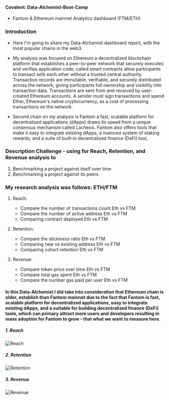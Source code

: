#### Covalent: Data-Alchemist-Boot-Camp

- Fantom & Ethereum mainnet Analytics dashboard (FTM/ETH)

### Introduction

- Here I'm going to share my Data-Alchemist dashboard report, with the most popular chains in the web3.

- My analysis was focused on Ethereum a decentralized blockchain platform that establishes a peer-to-peer network that securely executes and verifies application code, called smart contracts allow participants to transact with each other without a trusted central authority. Transaction records are immutable, verifiable, and securely distributed across the network, giving participants full ownership and visibility into transaction data. Transactions are sent from and received by user-created Ethereum accounts. A sender must sign transactions and spend Ether, Ethereum's native cryptocurrency, as a cost of processing transactions on the network.

- Second chain on my analysis is Fantom a fast, scalable platform for decentralized applications (dApps) draws its speed from a unique consensus mechanism called Lachesis. Fantom also offers tools that make it easy to integrate existing dApps, a nuanced system of staking rewards, and a suite of built-in decentralized finance (DeFi) tool,

### Description Challenge - using for Reach, Retention, and Revenue analysis to

1. Benchmarking a project against itself over time
2. Benchmarking a project against its peers

### My research analysis was follows: ETH/FTM

1. Reach:

   - Compare the number of transactions count Eth vs FTM
   - Compare the number of active address Eth vs FTM
   - Comparing contract deployed Eth vs FTM

2. Retention:

   - Compare the stickiness ratio Eth vs FTM
   - Comparing new vs existing address Eth vs FTM
   - Comparing cohort retention Eth vs FTM

3. Revenue:
   - Compare token price over time Eth vs FTM
   - Compare total gas spent Eth vs FTM
   - Compare the number gas paid per user Eth vs FTM

#### In this Data-Alchemist I did take into consideration that Ethereum chain is older, establish than Fantom mainnet due to the fact that Fantom is fast, scalable platform for decentralized applications, easy to integrate existing dApps, and a suitable for building decentralized finance (DeFi) tools, which can primary attract more users and developers resulting in mass adoption for Fantom to grow - that what we want to measure here.

##### 1. Reach
![Reach]()

##### 2. Retention
![Retention]()

##### 3. Revenue
![Revenue]()
